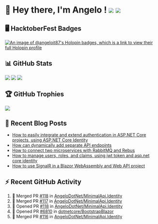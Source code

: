 # 👋 Hey there, I'm Angelo ! ![](https://img.shields.io/badge/Intel-Core_i5_12th-0071C5?style=for-the-badge&logo=intel&logoColor=white) <a href="https://www.buymeacoffee.com/angelodotnet" target="_blank"><img src="https://img.shields.io/badge/Buy%20Me%20A%20Coffee-FFDD00.svg?style=for-the-badge&logo=Buy-Me-A-Coffee&logoColor=black"></a>

## 🖥️ HacktoberFest Badges
[![An image of @angeloit87's Holopin badges, which is a link to view their full Holopin profile](https://holopin.me/angeloit87)](https://holopin.io/@angeloit87)

## 📊 GitHub Stats
<!--
![](https://github-readme-stats.vercel.app/api?username=angelodotnet&theme=dracula&show_icons=true&hide_border=true&count_private=true)
-->
![](http://github-profile-summary-cards.vercel.app/api/cards/profile-details?username=angelodotnet&theme=default)
![](http://github-profile-summary-cards.vercel.app/api/cards/repos-per-language?username=angelodotnet&theme=default)
![](http://github-profile-summary-cards.vercel.app/api/cards/most-commit-language?username=angelodotnet&theme=default)
<!--
![](http://github-profile-summary-cards.vercel.app/api/cards/stats?username=angelodotnet&theme=default)
![](http://github-profile-summary-cards.vercel.app/api/cards/productive-time?username=angelodotnet&theme=default&utcOffset=2)
-->

## 🏆 GitHub Trophies
<img src="https://github-profile-trophy.vercel.app/?username=AngeloDotNet&no-frame=false&no-bg=false&margin-w=4&row=1" />

## 📝 Recent Blog Posts  
<!-- BLOG-POST-LIST:START -->
- [How to easily integrate and extend authentication in ASP.NET Core projects, using ASP.NET Core Identity](https://dev.to/angelodotnet/how-to-easily-integrate-and-extend-authentication-in-aspnet-core-projects-using-aspnet-core-130p)
- [How can dynamically add separate API endpoints](https://dev.to/angelodotnet/how-can-dynamically-add-separate-api-endpoints-4h56)
- [How to connect two microservices with RabbitMQ and Rebus](https://dev.to/angelodotnet/how-to-connect-two-microservices-with-rabbitmq-and-rebus-278)
- [How to manage users, roles, and claims, using jwt token and asp.net core identity](https://dev.to/angelodotnet/how-to-manage-roles-permissions-and-more-using-jwt-token-and-aspnet-core-identity-11k0)
- [How to use SignalR in a Blazor WebAssembly and Web API project](https://dev.to/angelodotnet/how-to-use-signalr-in-a-blazor-webassembly-and-web-api-project-27cp)
<!-- BLOG-POST-LIST:END -->

## ⚡ Recent GitHub Activity
<!--START_SECTION:activity-->
1. 🎉 Merged PR [#118](https://github.com/AngeloDotNet/MinimalApi.Identity/pull/118) in [AngeloDotNet/MinimalApi.Identity](https://github.com/AngeloDotNet/MinimalApi.Identity)
2. 🎉 Merged PR [#117](https://github.com/AngeloDotNet/MinimalApi.Identity/pull/117) in [AngeloDotNet/MinimalApi.Identity](https://github.com/AngeloDotNet/MinimalApi.Identity)
3. 💪 Opened PR [#118](https://github.com/AngeloDotNet/MinimalApi.Identity/pull/118) in [AngeloDotNet/MinimalApi.Identity](https://github.com/AngeloDotNet/MinimalApi.Identity)
4. 💪 Opened PR [#6810](https://github.com/dotnetcore/BootstrapBlazor/pull/6810) in [dotnetcore/BootstrapBlazor](https://github.com/dotnetcore/BootstrapBlazor)
5. 🎉 Merged PR [#116](https://github.com/AngeloDotNet/MinimalApi.Identity/pull/116) in [AngeloDotNet/MinimalApi.Identity](https://github.com/AngeloDotNet/MinimalApi.Identity)
<!--END_SECTION:activity-->
